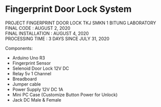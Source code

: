 # Fingerprint Door Lock System
 PROJECT FINGERPRINT DOOR LOCK TKJ SMKN 1 BITUNG LABORATORY
 <br/>FINAL CODE : AUGUST 2, 2020
 <br/>FINAL INSTALLATION : AUGUST 4, 2020
 <br/>PROCESSING TIME : 3 DAYS SINCE JULY 31, 2020
 
 Components:
 - Arduino Uno R3
 - Fingerprint Sensor
 - Selenoid Door Lock 12V DC
 - Relay 5v 1 Channel
 - Breadboard 
 - Jumper cable
 - Power Supply 12V DC 1A
 - Mini PC Case (Customize Button Power for Unlock)
 - Jack DC Male & Female
